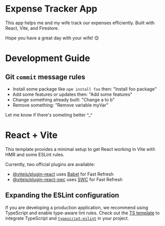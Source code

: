 # Expense Tracker App
This app helps me and my wife track our expenses efficiently. Built with React, Vite, and Firestore. 

Hope you have a great day with your wife! 😊

# Development Guide
## Git `commit` message rules
- Install some package like `npm install foo` then: "Install foo package"
- Add some features or updates then: "Add some features"
- Change something already built: "Change a to b"
- Remove something: "Remove variable myVar"

Let me know if there's someting better ^_^

# React + Vite

This template provides a minimal setup to get React working in Vite with HMR and some ESLint rules.

Currently, two official plugins are available:

- [@vitejs/plugin-react](https://github.com/vitejs/vite-plugin-react/blob/main/packages/plugin-react/README.md) uses [Babel](https://babeljs.io/) for Fast Refresh
- [@vitejs/plugin-react-swc](https://github.com/vitejs/vite-plugin-react-swc) uses [SWC](https://swc.rs/) for Fast Refresh

## Expanding the ESLint configuration

If you are developing a production application, we recommend using TypeScript and enable type-aware lint rules. Check out the [TS template](https://github.com/vitejs/vite/tree/main/packages/create-vite/template-react-ts) to integrate TypeScript and [`typescript-eslint`](https://typescript-eslint.io) in your project.
